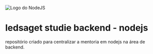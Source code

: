 ![Logo do NodeJS](https://upload.wikimedia.org/wikipedia/commons/thumb/d/d9/Node.js_logo.svg/800px-Node.js_logo.svg.png)

# ledsaget studie backend - nodejs
repositório criado para centralizar a mentoria em nodejs na área de backend.
